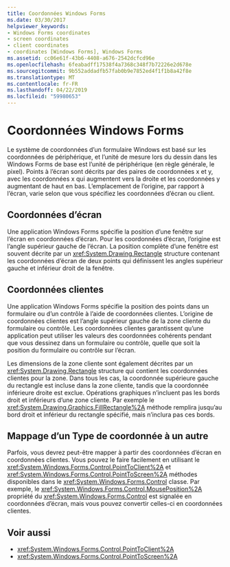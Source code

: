 ```yaml
---
title: Coordonnées Windows Forms
ms.date: 03/30/2017
helpviewer_keywords:
- Windows Forms coordinates
- screen coordinates
- client coordinates
- coordinates [Windows Forms], Windows Forms
ms.assetid: cc06e61f-43b6-4408-a676-2542dcfcd96e
ms.openlocfilehash: 6feabadff17538f4a7368c348f7b72226e2d678e
ms.sourcegitcommit: 9b552addadfb57fab0b9e7852ed4f1f1b8a42f8e
ms.translationtype: MT
ms.contentlocale: fr-FR
ms.lasthandoff: 04/22/2019
ms.locfileid: "59980653"
---
```

# <a name="windows-forms-coordinates"></a>Coordonnées Windows Forms
Le système de coordonnées d’un formulaire Windows est basé sur les coordonnées de périphérique, et l’unité de mesure lors du dessin dans les Windows Forms de base est l’unité de périphérique (en règle générale, le pixel). Points à l’écran sont décrits par des paires de coordonnées x et y, avec les coordonnées x qui augmentent vers la droite et les coordonnées y augmentant de haut en bas. L’emplacement de l’origine, par rapport à l’écran, varie selon que vous spécifiez les coordonnées d’écran ou client.  
  
## <a name="screen-coordinates"></a>Coordonnées d’écran  
 Une application Windows Forms spécifie la position d’une fenêtre sur l’écran en coordonnées d’écran. Pour les coordonnées d’écran, l’origine est l’angle supérieur gauche de l’écran. La position complète d’une fenêtre est souvent décrite par un <xref:System.Drawing.Rectangle> structure contenant les coordonnées d’écran de deux points qui définissent les angles supérieur gauche et inférieur droit de la fenêtre.  
  
## <a name="client-coordinates"></a>Coordonnées clientes  
 Une application Windows Forms spécifie la position des points dans un formulaire ou d’un contrôle à l’aide de coordonnées clientes. L’origine de coordonnées clientes est l’angle supérieur gauche de la zone cliente du formulaire ou contrôle. Les coordonnées clientes garantissent qu’une application peut utiliser les valeurs des coordonnées cohérents pendant que vous dessinez dans un formulaire ou contrôle, quelle que soit la position du formulaire ou contrôle sur l’écran.  
  
 Les dimensions de la zone cliente sont également décrites par un <xref:System.Drawing.Rectangle> structure qui contient les coordonnées clientes pour la zone. Dans tous les cas, la coordonnée supérieure gauche du rectangle est incluse dans la zone cliente, tandis que la coordonnée inférieure droite est exclue. Opérations graphiques n’incluent pas les bords droit et inférieurs d’une zone cliente. Par exemple le <xref:System.Drawing.Graphics.FillRectangle%2A> méthode remplira jusqu’au bord droit et inférieur du rectangle spécifié, mais n’inclura pas ces bords.  
  
## <a name="mapping-from-one-type-of-coordinate-to-another"></a>Mappage d’un Type de coordonnée à un autre  
 Parfois, vous devrez peut-être mapper à partir des coordonnées d’écran en coordonnées clientes. Vous pouvez le faire facilement en utilisant le <xref:System.Windows.Forms.Control.PointToClient%2A> et <xref:System.Windows.Forms.Control.PointToScreen%2A> méthodes disponibles dans le <xref:System.Windows.Forms.Control> classe. Par exemple, le <xref:System.Windows.Forms.Control.MousePosition%2A> propriété du <xref:System.Windows.Forms.Control> est signalée en coordonnées d’écran, mais vous pouvez convertir celles-ci en coordonnées clientes.  
  
## <a name="see-also"></a>Voir aussi

- <xref:System.Windows.Forms.Control.PointToClient%2A>
- <xref:System.Windows.Forms.Control.PointToScreen%2A>
